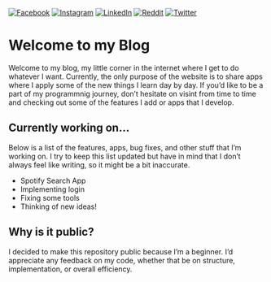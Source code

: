 [![Facebook](https://img.shields.io/badge/Facebook-%231877F2.svg?style=for-the-badge&logo=Facebook&logoColor=white)](https://www.facebook.com/alonso284/)
[![Instagram](https://img.shields.io/badge/Instagram-%23E4405F.svg?style=for-the-badge&logo=Instagram&logoColor=white)](https://www.instagram.com/alonso_284/)
[![LinkedIn](https://img.shields.io/badge/linkedin-%230077B5.svg?style=for-the-badge&logo=linkedin&logoColor=white)](http://linkedin.com/Alonso284)
[![Reddit](https://img.shields.io/badge/Reddit-FF4500?style=for-the-badge&logo=reddit&logoColor=white)](https://www.reddit.com/user/alonso284)
[![Twitter](https://img.shields.io/badge/Twitter-%231DA1F2.svg?style=for-the-badge&logo=Twitter&logoColor=white)](https://twitter.com/Alonso_284)

# Welcome to my Blog

Welcome to my blog, my little corner in the internet where I get to do whatever I want. Currently, the only purpose of the website is to share apps where I apply some of the new things I learn day by day. If you’d like to be a part of my programmnig journey, don’t hesitate on visint from time to time and checking out some of the features I add or apps that I develop.

## Currently working on…

Below is a list of the features, apps, bug fixes, and other stuff that I’m working on. I try to keep this list updated but have in mind that I don’t always feel like writing, so it might be a bit inaccurate.

- Spotify Search App
- Implementing login
- Fixing some tools
- Thinking of new ideas!

## Why is it public?

I decided to make this repository public because I’m a beginner. I’d appreciate any feedback on my code, whether that be on structure, implementation, or overall efficiency.
